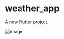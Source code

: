 # weather_app

A new Flutter project.

![image](https://github.com/hasbyraihan/Proyek4/assets/117974077/35ffb39b-9e55-44e8-a073-8b544bfe0905)
